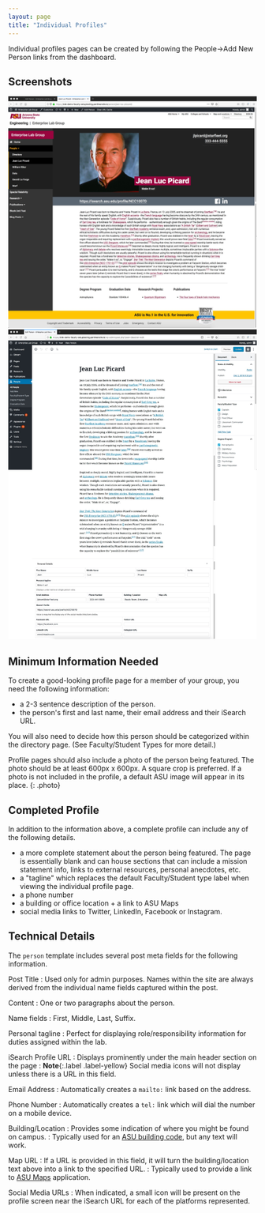 ```yaml
---
layout: page
title: "Individual Profiles"
---
```


Individual profiles pages can be created by following the People->Add New Person links from the dashboard.

## Screenshots ##

<div id="lightbox" class="lightbox">
    <a href="../assets/img/person-front.jpg">
        <img src="../assets/img/person-front.jpg" alt="Illustration of relationship between research projects" />
    </a>
        <a href="../assets/img/person-admin.jpg">
        <img src="../assets/img/person-admin.jpg" alt="Illustration of relationship between research projects" />
    </a>
</div>

## Minimum Information Needed ##

To create a good-looking profile page for a member of your group, you need the following information:

- a 2-3 sentence description of the person.
- the person's first and last name, their email address and their iSearch URL.

You will also need to decide how this person should be categorized within the directory page. (See Faculty/Student Types for more detail.)

Profile pages should also include a photo of the person being featured. The photo should be at least 600px x 600px. A square crop is preferred. If a photo is not included in the profile, a default ASU image will appear in its place.
{: .photo}

## Completed Profile ## 

In addition to the information above, a complete profile can include any of the following details.

- a more complete statement about the person being featured. The page is essentially blank and can house sections that can include a mission statement info, links to external resources, personal anecdotes, etc.
- a "tagline" which replaces the default Faculty/Student type label when viewing the individual profile page.
- a phone number
- a building or office location + a link to ASU Maps
- social media links to Twitter, LinkedIn, Facebook or Instagram.

## Technical Details ##

The `person` template includes several post meta fields for the following information.

Post Title
: Used only for admin purposes. Names within the site are always derived from the individual name fields captured within the post.

Content
: One or two paragraphs about the person.

Name fields
: First, Middle, Last, Suffix.

Personal tagline
: Perfect for displaying role/responsibility information for duties assigned within the lab.

iSearch Profile URL
: Displays prominently under the main header section on the page
: **Note**{:.label .label-yellow} Social media icons will not display unless there is a URL in this field.

Email Address
: Automatically creates a `mailto:` link based on the address.

Phone Number
: Automatically creates a `tel:` link which will dial the number on a mobile device.

Building/Location
: Provides some indication of where you might be found on campus.
: Typically used for an [ASU building code](https://tours.asu.edu/tempe/building-codes), but any text will work.

Map URL
: If a URL is provided in this field, it will turn the building/location text above into a link to the specified URL.
: Typically used to provide a link to [ASU Maps](https://www.asu.edu/map/interactive/) application. 

Social Media URLs
: When indicated, a small icon will be present on the profile screen near the iSearch URL for each of the platforms represented.
